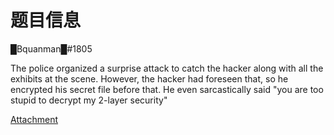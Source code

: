# 题目信息

█Bquanman█#1805

The police organized a surprise attack to catch the hacker along with all the exhibits at the scene. However, the hacker had foreseen that, so he encrypted his secret file before that. He even sarcastically said "you are too stupid to decrypt my 2-layer security"

[Attachment](https://mega.nz/file/Sg8UHCKI#m6Vlb9Sr_8idF9aybcws5V3GZLzQd-xvxHbXXZPpCAA)

